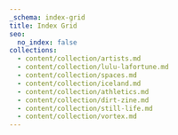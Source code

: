 ```yaml
---
_schema: index-grid
title: Index Grid
seo:
  no_index: false
collections:
  - content/collection/artists.md
  - content/collection/lulu-lafortune.md
  - content/collection/spaces.md
  - content/collection/iceland.md
  - content/collection/athletics.md
  - content/collection/dirt-zine.md
  - content/collection/still-life.md
  - content/collection/vortex.md
---
```

